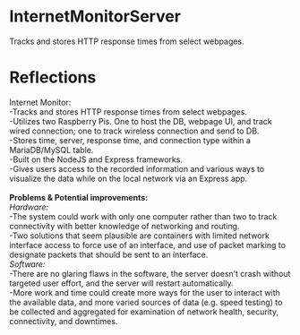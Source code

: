 # InternetMonitorServer
Tracks and stores HTTP response times from select webpages.

# Reflections
Internet Monitor:  
    -Tracks and stores HTTP response times from select webpages.  
    -Utilizes two Raspberry Pis. One to host the DB, webpage UI, and track wired connection; one to track wireless connection and send to DB.  
    -Stores time, server, response time, and connection type within a MariaDB/MySQL table.  
    -Built on the NodeJS and Express frameworks.  
    -Gives users access to the recorded information and various ways to visualize the data while on the local network via an Express app.<br/><br/>
    **Problems & Potential improvements:**  
    *Hardware:*  
    -The system could work with only one computer rather than two to track connectivity with better knowledge of networking and routing.   
    -Two solutions that seem plausible are containers with limited network interface access to force use of an interface, and use of packet marking to designate packets that should be sent to an interface.  
    *Software:*  
    -There are no glaring flaws in the software, the server doesn’t crash without targeted user effort, and the server will restart automatically.  
    -More work and time could create more ways for the user to interact with the available data, and more varied sources of data (e.g. speed testing) to be collected and aggregated for examination of network health, security, connectivity, and downtimes.  
